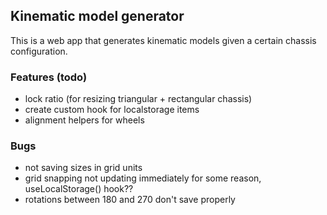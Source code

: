 ## Kinematic model generator
This is a web app that generates kinematic models given a certain chassis configuration.

### Features (todo)
- lock ratio (for resizing triangular + rectangular chassis)
- create custom hook for localstorage items
- alignment helpers for wheels

### Bugs
- not saving sizes in grid units
- grid snapping not updating immediately for some reason, useLocalStorage() hook??
- rotations between 180 and 270 don't save properly
